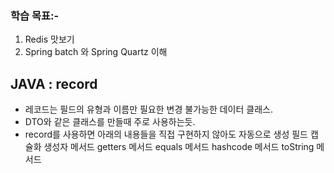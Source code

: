 ### 학습 목표:-
1. Redis 맛보기
2. Spring batch 와 Spring Quartz 이해

## JAVA : record
 - 레코드는 필드의 유형과 이름만 필요한 변경 불가능한 데이터 클래스.
 - DTO와 같은 클래스를 만들때 주로 사용하는듯.
 - record를 사용하면 아래의 내용들을 직접 구현하지 않아도 자동으로 생성
  필드 캡슐화
  생성자 메서드
  getters 메서드
  equals 메서드
  hashcode 메서드
  toString 메서드
